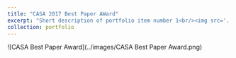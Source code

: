 ```yaml
---
title: "CASA 2017 Best Paper AWard"
excerpt: "Short description of portfolio item number 1<br/><img src='../images/CASA Best Paper Award.png'>"
collection: portfolio
---
```


![CASA Best Paper Award](../images/CASA Best Paper Award.png)
